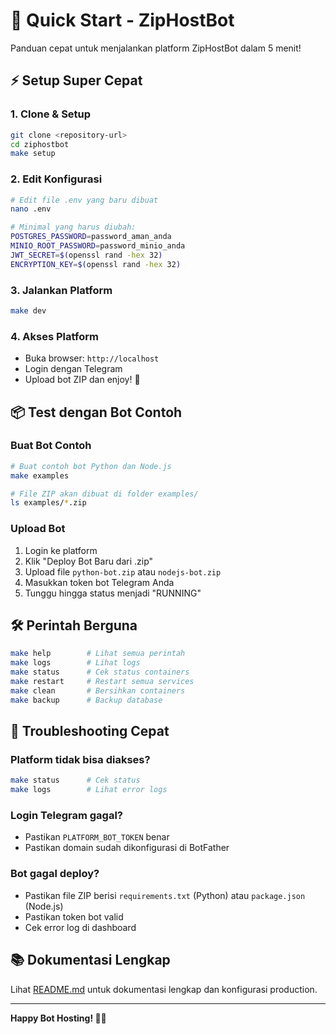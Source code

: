 # 🚀 Quick Start - ZipHostBot

Panduan cepat untuk menjalankan platform ZipHostBot dalam 5 menit!

## ⚡ Setup Super Cepat

### 1. Clone & Setup
```bash
git clone <repository-url>
cd ziphostbot
make setup
```

### 2. Edit Konfigurasi
```bash
# Edit file .env yang baru dibuat
nano .env

# Minimal yang harus diubah:
POSTGRES_PASSWORD=password_aman_anda
MINIO_ROOT_PASSWORD=password_minio_anda
JWT_SECRET=$(openssl rand -hex 32)
ENCRYPTION_KEY=$(openssl rand -hex 32)
```

### 3. Jalankan Platform
```bash
make dev
```

### 4. Akses Platform
- Buka browser: `http://localhost`
- Login dengan Telegram
- Upload bot ZIP dan enjoy! 🎉

## 📦 Test dengan Bot Contoh

### Buat Bot Contoh
```bash
# Buat contoh bot Python dan Node.js
make examples

# File ZIP akan dibuat di folder examples/
ls examples/*.zip
```

### Upload Bot
1. Login ke platform
2. Klik "Deploy Bot Baru dari .zip"
3. Upload file `python-bot.zip` atau `nodejs-bot.zip`
4. Masukkan token bot Telegram Anda
5. Tunggu hingga status menjadi "RUNNING"

## 🛠️ Perintah Berguna

```bash
make help        # Lihat semua perintah
make logs        # Lihat logs
make status      # Cek status containers
make restart     # Restart semua services
make clean       # Bersihkan containers
make backup      # Backup database
```

## 🔧 Troubleshooting Cepat

### Platform tidak bisa diakses?
```bash
make status      # Cek status
make logs        # Lihat error logs
```

### Login Telegram gagal?
- Pastikan `PLATFORM_BOT_TOKEN` benar
- Pastikan domain sudah dikonfigurasi di BotFather

### Bot gagal deploy?
- Pastikan file ZIP berisi `requirements.txt` (Python) atau `package.json` (Node.js)
- Pastikan token bot valid
- Cek error log di dashboard

## 📚 Dokumentasi Lengkap

Lihat [README.md](README.md) untuk dokumentasi lengkap dan konfigurasi production.

---

**Happy Bot Hosting! 🤖✨**